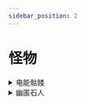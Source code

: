 ```yaml
---
sidebar_position: 2
---
```


# 怪物
<details>

<summary>电能骷髅</summary>

属性: 电  
基础生命:  
基础攻速:  
基础伤害:  
攻击方式: 远程   

主动: 闪电步  
基础冷却: 8秒  
向移动方向光速移动3格, 期间无敌   
若触发技能时自身未移动, 则向前位移  
移动后使自身三秒内获得强化普攻  
闪电步至多储存3次, 内置冷却1秒  

主动: 强电齐射  
基础冷却: 7秒  
生成三发闪电箭矢, 短暂延迟后向视野前方飞去  
箭矢会在命中/结束时造成范围伤害, 并范围叠加1层电流  

被动:    
电力越高, 伤害与射速、冷却缩减均越高  
处在雨天时伤害更高  

强化:    
伤害更高, 弹道速度更快
射击带电子弹, 命中后有一半概率触发电弧  
电弧会为玩家附上一层电流  
5层电流时将造成0.75秒麻痹  


</details>
<details>

<summary>幽匿石人</summary>

属性: 石  
基础生命:  
基础攻速:  
基础伤害:  
攻击方式: 近身攻击 

被动:  
燃烧时永久提升自身防御, 至多提升5次  
普攻有1/3概率触发重击, 重击有1/3概率触发晕眩  
三次普攻保底触发一次重击  
三次重击保底触发一次晕眩  
三次普攻至多触发俩次重击  

主动: 飞跃击 基础冷却: 7秒  
跳至空中, 随后落地造成范围伤害与击飞  
落地过程越久, 范围伤害越高  
落地期间受伤将触发闪避，免疫该次伤害并向后翻滚  

主动: 飞石群 基础冷却: 12秒  
生成追踪玩家的石群, 石群由三个匀速环绕的石子组成  
每个石子会伤害所接触玩家, 概率造成流血效果  
石群每受击3次就会被摧毁1石子, 将石子全都摧毁后石群消失  
6秒后若石群仍存在, 则令剩余石子飞向自身  
石子飞行过程中仍可伤害玩家  
每颗石子都将在命中自身时为自身返还 飞石群 冷却  


</details>


